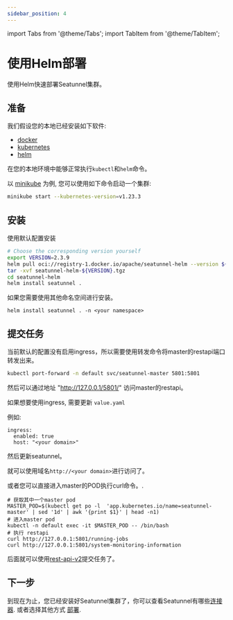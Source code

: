 ```yaml
---
sidebar_position: 4
---
```


import Tabs from '@theme/Tabs';
import TabItem from '@theme/TabItem';

# 使用Helm部署

使用Helm快速部署Seatunnel集群。

## 准备

我们假设您的本地已经安装如下软件:

- [docker](https://docs.docker.com/)
- [kubernetes](https://kubernetes.io/)
- [helm](https://helm.sh/docs/intro/quickstart/)

在您的本地环境中能够正常执行`kubectl`和`helm`命令。
 
以 [minikube](https://minikube.sigs.k8s.io/docs/start/) 为例, 您可以使用如下命令启动一个集群:

```bash
minikube start --kubernetes-version=v1.23.3
```

## 安装

使用默认配置安装
```bash
# Choose the corresponding version yourself
export VERSION=2.3.9
helm pull oci://registry-1.docker.io/apache/seatunnel-helm --version ${VERSION}
tar -xvf seatunnel-helm-${VERSION}.tgz
cd seatunnel-helm
helm install seatunnel .
```

如果您需要使用其他命名空间进行安装。
```
helm install seatunnel . -n <your namespace>
```

## 提交任务

当前默认的配置没有启用ingress，所以需要使用转发命令将master的restapi端口转发出来。
```bash
kubectl port-forward -n default svc/seatunnel-master 5801:5801
```
然后可以通过地址 "http://127.0.0.1/5801/" 访问master的restapi。

如果想要使用ingress, 需要更新 `value.yaml`

例如:
```commandline
ingress:
  enabled: true
  host: "<your domain>"
```
然后更新seatunnel。

就可以使用域名`http://<your domain>`进行访问了。

或者您可以直接进入master的POD执行curl命令。.
```commandline
# 获取其中一个master pod
MASTER_POD=$(kubectl get po -l  'app.kubernetes.io/name=seatunnel-master' | sed '1d' | awk '{print $1}' | head -n1)
# 进入master pod
kubectl -n default exec -it $MASTER_POD -- /bin/bash
# 执行 restapi
curl http://127.0.0.1:5801/running-jobs
curl http://127.0.0.1:5801/system-monitoring-information
```

后面就可以使用[rest-api-v2](../../seatunnel-engine/rest-api-v2.md)提交任务了。

## 下一步
到现在为止，您已经安装好Seatunnel集群了，你可以查看Seatunnel有哪些[连接器](../../connector-v2).
或者选择其他方式 [部署](../../seatunnel-engine/deployment.md).
